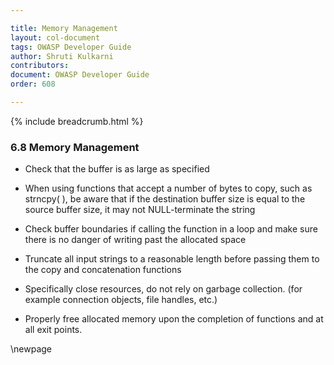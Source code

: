 ```yaml
---

title: Memory Management
layout: col-document
tags: OWASP Developer Guide
author: Shruti Kulkarni
contributors:
document: OWASP Developer Guide
order: 608

---
```


{% include breadcrumb.html %}

### 6.8 Memory Management

* Check that the buffer is as large as specified

* When using functions that accept a number of bytes to copy, such as strncpy( ),
    be aware that if the destination buffer size is equal to the source buffer size,
    it may not NULL-terminate the string

* Check buffer boundaries if calling the function in a loop and make sure there is no danger
    of writing past the allocated space

* Truncate all input strings to a reasonable length before passing them to the copy and concatenation functions

* Specifically close resources, do not rely on garbage collection. (for example connection objects, file handles, etc.)

* Properly free allocated memory upon the completion of functions and at all exit points.

\newpage
